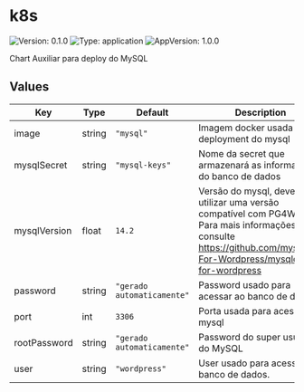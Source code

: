 # k8s

![Version: 0.1.0](https://img.shields.io/badge/Version-0.1.0-informational?style=flat-square) ![Type: application](https://img.shields.io/badge/Type-application-informational?style=flat-square) ![AppVersion: 1.0.0](https://img.shields.io/badge/AppVersion-1.0.0-informational?style=flat-square)

Chart Auxiliar para deploy do MySQL

## Values

| Key | Type | Default | Description |
|-----|------|---------|-------------|
| image | string | `"mysql"` | Imagem docker usada para o deployment do mysql |
| mysqlSecret | string | `"mysql-keys"` | Nome da secret que armazenará as informações do banco de dados |
| mysqlVersion | float | `14.2` | Versão do mysql, deve-se utilizar uma versão compatível com PG4WP. Para mais informações consulte https://github.com/mysqlQL-For-Wordpress/mysqlql-for-wordpress  |
| password | string | `"gerado automaticamente"` | Password usado para acessar ao banco de dados |
| port | int | `3306` | Porta usada para acesso ao mysql |
| rootPassword | string | `"gerado automaticamente"` | Password do super usuário do MySQL |
| user | string | `"wordpress"` | User usado para acessar ao banco de dados.  |

